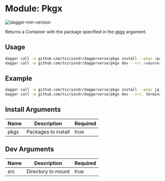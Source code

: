 # Module: Pkgx

![dagger-min-version](https://img.shields.io/badge/dagger%20version-v0.10.0-green)

Returns a Container with the package specified in the [pkgx](https://pkgx.sh/) argument.

## Usage

```sh
dagger call -m github.com/tsirysndr/daggerverse/pkgx install --pkgs <packages> terminal
dagger call -m github.com/tsirysndr/daggerverse/pkgx dev --src <source> terminal
```

## Example

```sh
dagger call -m github.com/tsirysndr/daggerverse/pkgx install --pkgs jq,gh terminal
dagger call -m github.com/tsirysndr/daggerverse/pkgx dev --src. terminal
```

## Install Arguments

| Name | Description         | Required |
| ---- | ------------------- | -------- |
| pkgs | Packages to install | true     |

## Dev Arguments

| Name | Description         | Required |
| ---- | ------------------- | -------- |
| src  | Directory to mount  | true     |